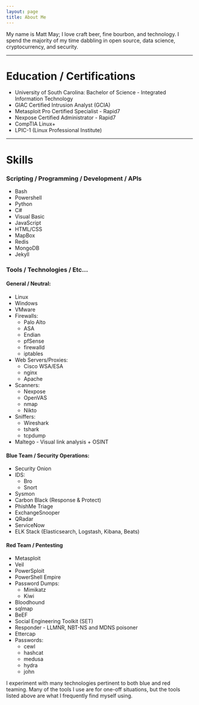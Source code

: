 ```yaml
---
layout: page
title: About Me
---
```


My name is Matt May; I love craft beer, fine bourbon, and technology. I spend the majority of my time dabbling in open source, data science, cryptocurrency, and security.

---

# Education / Certifications
- University of South Carolina: Bachelor of Science - Integrated Information Technology
- GIAC Certified Intrusion Analyst (GCIA)
- Metasploit Pro Certified Specialist - Rapid7
- Nexpose Certified Administrator - Rapid7
- CompTIA Linux+
- LPIC-1 (Linux Professional Institute)

---

# Skills

### Scripting / Programming / Development / APIs
- Bash
- Powershell
- Python
- C#
- Visual Basic
- JavaScript
- HTML/CSS
- MapBox
- Redis
- MongoDB
- Jekyll

### Tools / Technologies / Etc...
#### General / Neutral:
- Linux
- Windows
- VMware
- Firewalls:
  - Palo Alto
  - ASA
  - Endian
  - pfSense
  - firewalld
  - iptables
- Web Servers/Proxies:
  - Cisco WSA/ESA
  - nginx
  - Apache
- Scanners:
  - Nexpose
  - OpenVAS
  - nmap
  - Nikto
- Sniffers:
  - Wireshark
  - tshark
  - tcpdump
- Maltego - Visual link analysis + OSINT
#### Blue Team / Security Operations:
- Security Onion
- IDS:
  - Bro
  - Snort
- Sysmon
- Carbon Black (Response & Protect)
- PhishMe Triage
- ExchangeSnooper
- QRadar
- ServiceNow
- ELK Stack (Elasticsearch, Logstash, Kibana, Beats)
#### Red Team / Pentesting
- Metasploit
- Veil
- PowerSploit
- PowerShell Empire
- Password Dumps:
  - Mimikatz
  - Kiwi
- Bloodhound
- sqlmap
- BeEF
- Social Engineering Toolkit (SET) 
- Responder - LLMNR, NBT-NS and MDNS poisoner
- Ettercap
- Passwords:
  - cewl
  - hashcat
  - medusa
  - hydra
  - john

I experiment with many technologies pertinent to both blue and red teaming. Many of the tools I use are for one-off situations, but the tools listed above are what I frequently find myself using.
